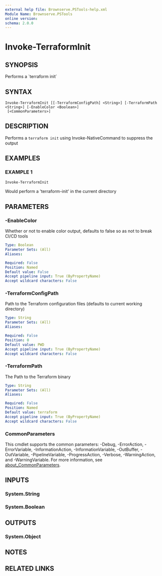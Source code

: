 ```yaml
---
external help file: Brownserve.PSTools-help.xml
Module Name: Brownserve.PSTools
online version:
schema: 2.0.0
---
```


# Invoke-TerraformInit

## SYNOPSIS

Performs a \`terraform init\`

## SYNTAX

```text
Invoke-TerraformInit [[-TerraformConfigPath] <String>] [-TerraformPath <String>] [-EnableColor <Boolean>]
 [<CommonParameters>]
```

## DESCRIPTION

Performs a `terraform init` using Invoke-NativeCommand to suppress the output

## EXAMPLES

### EXAMPLE 1

```powershell
Invoke-TerraformInit
```

Would perform a 'terraform-init' in the current directory

## PARAMETERS

### -EnableColor

Whether or not to enable color output, defaults to false so as not to break CI/CD tools

```yaml
Type: Boolean
Parameter Sets: (All)
Aliases:

Required: False
Position: Named
Default value: False
Accept pipeline input: True (ByPropertyName)
Accept wildcard characters: False
```

### -TerraformConfigPath

Path to the Terraform configuration files (defaults to current working directory)

```yaml
Type: String
Parameter Sets: (All)
Aliases:

Required: False
Position: 0
Default value: PWD
Accept pipeline input: True (ByPropertyName)
Accept wildcard characters: False
```

### -TerraformPath

The Path to the Terraform binary

```yaml
Type: String
Parameter Sets: (All)
Aliases:

Required: False
Position: Named
Default value: terraform
Accept pipeline input: True (ByPropertyName)
Accept wildcard characters: False
```

### CommonParameters

This cmdlet supports the common parameters: -Debug, -ErrorAction, -ErrorVariable, -InformationAction, -InformationVariable, -OutBuffer, -OutVariable, -PipelineVariable, -ProgressAction, -Verbose, -WarningAction, and -WarningVariable. For more information, see [about_CommonParameters](http://go.microsoft.com/fwlink/?LinkID=113216).

## INPUTS

### System.String

### System.Boolean

## OUTPUTS

### System.Object

## NOTES

## RELATED LINKS

